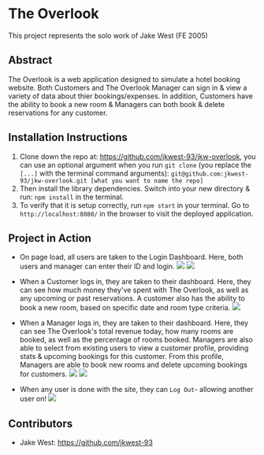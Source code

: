 # The Overlook
This project represents the solo work of Jake West (FE 2005)

## Abstract
The Overlook is a web application designed to simulate a hotel booking website. Both Customers and The Overlook Manager can sign in & view a variety of data about thier bookings/expenses. In addition, Customers have the ability to book a new room & Managers can both book & delete reservations for any customer.

## Installation Instructions
1. Clone down the repo at: https://github.com/jkwest-93/jkw-overlook, you can use an optional argument when you run `git clone` (you replace the `[...]` with the terminal command arguments): `git@github.com:jkwest-93/jkw-overlook.git [what you want to name the repo]`
1. Then install the library dependencies. Switch into your new directory & run: `npm install` in the terminal.
1. To verify that it is setup correctly, run `npm start` in your terminal. Go to `http://localhost:8080/` in the browser to visit the deployed application.

## Project in Action
* On page load, all users are taken to the Login Dashboard. Here, both users and manager can enter their ID and login.
![](src/images/jkw-customer-login)
![](src/images/jkw-manager-logon)

* When a Customer logs in, they are taken to their dashboard. Here, they can see how much money they've spent with The Overlook, as well as any upcoming or past reservations. A customer also has the ability to book a new room, based on specific date and room type criteria.
![](src/images/jkw-customer-bookRoom)

* When a Manager logs in, they are taken to their dashboard. Here, they can see The Overlook's total revenue today, how many rooms are booked, as well as the percentage of rooms booked. Managers are also able to select from existing users to view a customer profile, providing stats & upcoming bookings for this customer. From this profile, Managers are able to book new rooms and delete upcoming bookings for customers.
![](src/images/manager-addBooking.gif)
![](src/images/manager-deleteBooking.gif)

* When any user is done with the site, they can `Log Out`- allowing another user on!
![](src/images/jkw-logout.gif)

## Contributors
* Jake West: https://github.com/jkwest-93
